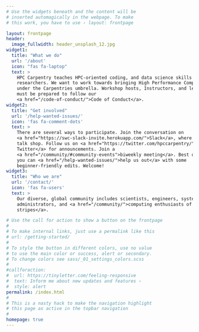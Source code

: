 ```yaml
---
# Use the widgets beneath and the content will be
# inserted automagically in the webpage. To make
# this work, you have to use › layout: frontpage

layout: frontpage
header:
  image_fullwidth: header_unsplash_12.jpg
widget1:
  title: "What we do"
  url: '/about'
  icon: "fas fa-laptop"
  text: >
    HPC Carpentry teaches HPC-oriented coding, and data science skills to
    researchers. We want to work towards bringing High Performance Computing
    under the Carpentries umbrella. Workshop hosts, Instructors, and learners
    must be prepared to follow our
    <a href="/code-of-conduct/">Code of Conduct</a>.
widget2:
  title: "Get involved"
  url: '/help-wanted-issues/'
  icon: 'fas fa-comment-dots'
  text: >
    There are several ways to participate. Join the conversation on
    <a href="https://swc-slack-invite.herokuapp.com/">Slack</a>, where we
    talk shop. Follow us on <a href="https://twitter.com/hpccarpentry/">
    Twitter</a> for announcements. Join a
    <a href="/community/#community-events">biweekly meeting</a>. Best of all,
    you can <a href="/help-wanted-issues/">help us out</a> with some
    beginner-friendly edits. Welcome!
widget3:
  title: "Who we are"
  url: '/contact/'
  icon: 'fas fa-users'
  text: >
    Our diverse, global community includes scientists, engineers, system
    administrators, and <a href="/community/">computing enthusiasts of all
    stripes</a>.

# Use the call for action to show a button on the frontpage
#
# To make internal links, just use a permalink like this
# url: /getting-started/
#
# To style the button in different colors, use no value
# to use the main color or success, alert or secondary.
# To change colors see sass/_01_settings_colors.scss
#
#callforaction:
#  url: https://tinyletter.com/feeling-responsive
#  text: Inform me about new updates and features ›
#  style: alert
permalink: /index.html
#
# This is a nasty hack to make the navigation highlight
# this page as active in the topbar navigation
#
homepage: true
---
```

